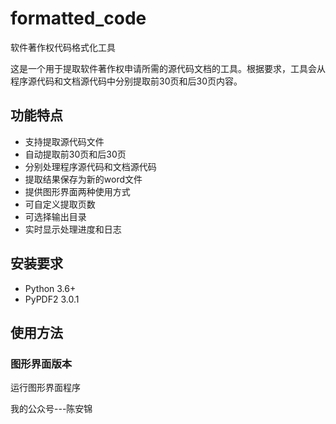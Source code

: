 # formatted_code
软件著作权代码格式化工具


这是一个用于提取软件著作权申请所需的源代码文档的工具。根据要求，工具会从程序源代码和文档源代码中分别提取前30页和后30页内容。

## 功能特点

- 支持提取源代码文件
- 自动提取前30页和后30页
- 分别处理程序源代码和文档源代码
- 提取结果保存为新的word文件
- 提供图形界面两种使用方式
- 可自定义提取页数
- 可选择输出目录
- 实时显示处理进度和日志

## 安装要求

- Python 3.6+
- PyPDF2 3.0.1

## 使用方法

### 图形界面版本

运行图形界面程序


我的公众号---陈安锦
